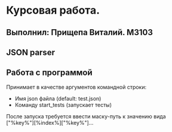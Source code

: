 <h1>Курсовая работа.</h1>
<h2>Выполнил: Прищепа Виталий. М3103</h2>

<h2>JSON parser</h2>

<h2>Работа с программой</h2>
Принимает в качестве аргументов командной строки:
<ul>
<li>Имя json файла (default: test.json)</li>
<li>Команду start_tests (запускает тесты)</li>
</ul>

После запуска требуется ввести маску-путь к значению вида ["%key%"][%index%]["%key%"]...
